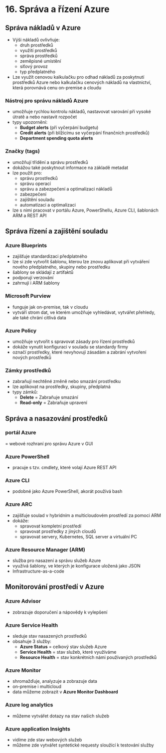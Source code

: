 # 16. Správa a řízení Azure
## Správa nákladů v Azure
- Výši nákladů ovlivňuje:
	- druh prostředků
	- využití prostředků
	- správa prostředků
	- zeměpisné umístění
	- síťový provoz
	- typ předplatného
- Lze využít cenovou kalkulačku pro odhad nákladů za poskytnutí prostředků Azure nebo kalkulačku cenových nákladů na vlastnictví, která porovnává cenu on-premise a cloudu

### Nástroj pro správu nákladů Azure
- umožňuje rychlou kontrolu nákladů, nastavovat varování při vysoké útratě a nebo nastavit rozpočet
- typy upozornění:
	- **Budget alerts** (při vyčerpání budgetu)
	- **Credit alerts** (při blížícímu se vyčerpání finančních prostředků)
	- **Department spending quota alerts**

### Značky (tags)
- umožňují třídění a správu prostředků
- dokážou také poskytnout informace na základě metadat
- lze použít pro:
	- správu prostředků
	- správu operací
	- správu a zabezpečení a optimalizaci nákladů
	- zabezpečení
	- zajištění souladu
	- automatizaci a optimalizaci
- lze s nimi pracovat v portálu Azure, PowerShellu, Azure CLI, šablonách ARM a REST API

## Správa řízení a zajištění souladu
### Azure Blueprints
- zajišťuje standardizaci předplatného
- lze si zde vytvořit šablonu, kterou lze znovu aplikovat při vytváření nového předplatného, skupiny nebo prostředku
- šablony se skládají z artifaktů
- podporují verzování
- zahrnují i ARM šablony

### Microsoft Purview
- funguje jak on-premise, tak v cloudu
- vytváří strom dat, ve kterém umožňuje vyhledávat, vytvářet přehledy, ale také chrání citlivá data

### Azure Policy
- umožňuje vytvořit s spravovat zásady pro řízení prostředků
- dokáže vynutit konfiguraci v souladu se standardy firmy
- označí prostředky, které nevyhovují zásadám a zabrání vytvoření nových prostředků

### Zámky prostředků
- zabraňují nechtěné změně nebo smazání prostředku
- lze aplikovat na prostředky, skupiny, předplatná
- typy zámků:
	- **Delete** = Zabraňuje smazání
	- **Read-only** = Zabraňuje upravení

## Správa a nasazování prostředků
### portál Azure
= webové rozhraní pro správu Azure v GUI

### Azure PowerShell
- pracuje s tzv. cmdlety, které volají Azure REST API

### Azure CLI
- podobné jako Azure PowerShell, akorát používá bash

### Azure ARC
- zajišťuje soulad v hybridním a multicloudovém prostředí za pomoci ARM
- dokáže:
	- spravovat kompletní prostředí
	- spravovat prostředky z jiných cloudů
	- spravovat servery, Kubernetes, SQL server a virtuální PC

### Azure Resource Manager (ARM)
- služba pro nasazení a správu služeb Azure
- využívá šablony, ve kterých je konfigurace uložená jako JSON
- Infrastructure-as-a-code

## Monitorování prostředí v Azure
### Azure Advisor
- zobrazuje doporučení a nápovědy k vylepšení

### Azure Service Health
- sleduje stav nasazených prostředků
- obsahuje 3 služby:
	- **Azure Status** = celkový stav služeb Azure
	- **Service Health** = stav služeb, které využíváme
	- **Resource Health** = stav konkrétních námi používaných prostředků

### Azure Monitor
- shromažďuje, analyzuje a zobrazuje data
- on-premise i multicloud
- data můžeme zobrazit v **Azure Monitor Dashboard**

### Azure log analytics
- můžeme vytvářet dotazy na stav našich služeb

### Azure application Insights
- vidíme zde stav webových služeb
- můžeme zde vytvářet syntetické requesty sloužící k testování služby